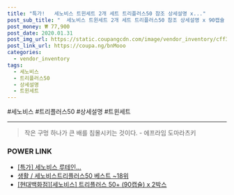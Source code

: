 ```yaml
--- 
title: "특가!   세노비스 트윈세트 2개 세트 트리플러스50 참조 상세설명 x..." 
post_sub_title: "  세노비스 트윈세트 2개 세트 트리플러스50 참조 상세설명 x 90캡슐 45일분" 
post_money: ₩ 77,900 
post_date: 2020.01.31 
post_img_url: https://static.coupangcdn.com/image/vendor_inventory/cff3/51a56a21fc982f564811a30ac84c31abf9cfbee693ecb853c50c83a242d9.jpg 
post_link_url: https://coupa.ng/bnMooo 
categories: 
  - vendor_inventory 
tags: 
  - 세노비스 
  - 트리플러스50 
  - 상세설명 
  - 트윈세트 
--- 
```

  #세노비스 #트리플러스50 #상세설명 #트윈세트 
<hr> 

> 작은 구멍 하나가 큰 배를 침몰시키는 것이다. - 에프라임 도마라츠키 


### POWER LINK

* <a href="https://blog.naver.com/an0733/221791012819" target="_blank">[특가] 세노비스 루테인...</a>
* <a href="https://blog.naver.com/santokki14/221790999634" target="_blank">생활 / 세노비스트리플러스50 베스트 ~18위</a>
* <a href="https://blog.naver.com/fasyy4321/221792044603" target="_blank">[현대백화점][세노비스] 트리플러스 50+ (90캡슐) x 2박스</a>
